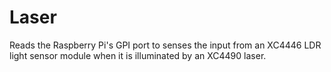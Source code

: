# Laser

Reads the Raspberry Pi's GPI port to senses the input from an XC4446 LDR light sensor module when it is illuminated by an XC4490 laser.
